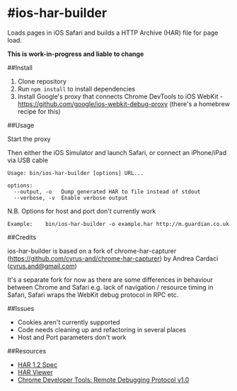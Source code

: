 #ios-har-builder
===================

Loads pages in iOS Safari and builds a HTTP Archive (HAR) file for page load.

**This is work-in-progress and liable to change**

##Install

1. Clone repository
2. Run ```npm install``` to install dependencies
3. Install Google's proxy that connects Chrome DevTools to iOS WebKit - https://github.com/google/ios-webkit-debug-proxy (there's a homebrew recipe for this)

##Usage

Start the proxy

Then either the iOS Simulator and launch Safari, or connect an iPhone/iPad via USB cable

    Usage: bin/ios-har-builder [options] URL...

    options:
      --output, -o   Dump generated HAR to file instead of stdout
      --verbose, -v  Enable verbose output

N.B. Options for host and port don't currently work

    Example:    bin/ios-har-builder -o example.har http://m.guardian.co.uk

##Credits

ios-har-builder is based on a fork of chrome-har-capturer (https://github.com/cyrus-and/chrome-har-capturer) by Andrea Cardaci (cyrus.and@gmail.com)

It's a separate fork for now as there are some differences in behaviour between Chrome and Safari e.g. lack of navigation / resource timing in Safari, Safari wraps the WebKit debug protocol in RPC etc.

##Issues

- Cookies aren't currently supported
- Code needs cleaning up and refactoring in several places
- Host and Port parameters don't work

##Resources

- [HAR 1.2 Spec][1]
- [HAR Viewer][2]
- [Chrome Developer Tools: Remote Debugging Protocol v1.0][3]

[1]: http://www.softwareishard.com/blog/har-12-spec/
[2]: http://www.softwareishard.com/blog/har-viewer/
[3]: https://developers.google.com/chrome-developer-tools/docs/protocol/1.0/
[4]: https://developers.google.com/chrome-developer-tools/docs/network
